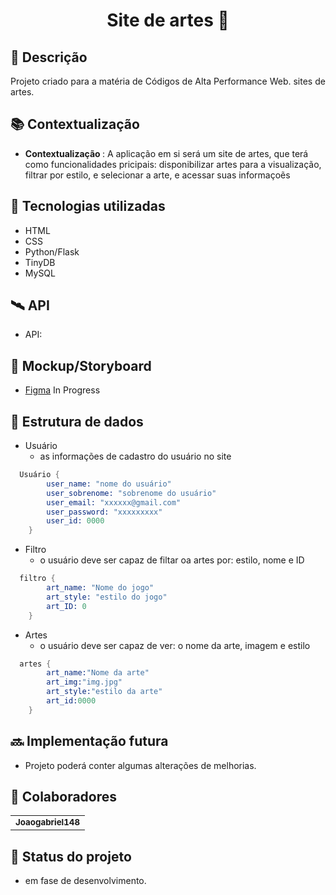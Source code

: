 <h1 align="center"> Site de artes 🎨</h1>

## :memo: Descrição
Projeto criado para a matéria de Códigos de Alta Performance Web. sites de artes.

## :books: Contextualização
* <b>Contextualização </b>: A aplicação em si será um site de artes, que terá como funcionalidades pricipais: disponibilizar artes para a visualização, filtrar por estilo, e selecionar a arte, e acessar suas informaçoẽs

## :wrench: Tecnologias utilizadas
* HTML
* CSS
* Python/Flask
* TinyDB
* MySQL

## 🛰️ API
* API:

## :receipt: Mockup/Storyboard

- [Figma](/) In Progress

## :game_die: Estrutura de dados
- Usuário
  - as informações de cadastro do usuário no site
  
```s
  Usuário {
        user_name: "nome do usuário"
        user_sobrenome: "sobrenome do usuário"
        user_email: "xxxxxx@gmail.com"
        user_password: "xxxxxxxxx"
        user_id: 0000
    }
```

- Filtro
  - o usuário deve ser capaz de filtar oa artes por: estilo, nome e ID
  
```s
  filtro {
        art_name: "Nome do jogo"
        art_style: "estilo do jogo"
        art_ID: 0
    }
```
- Artes
  - o usuário deve ser capaz de ver: o nome da arte, imagem e estilo
  
```s
  artes {
        art_name:"Nome da arte"
        art_img:"img.jpg"
        art_style:"estilo da arte"
        art_id:0000
    }
```
## :soon: Implementação futura
* Projeto poderá conter algumas alterações de melhorias.

## :handshake: Colaboradores
<table>
  <tr>
    <td align="center">
      <a href="https://github.com/Joaogabriel148">
        <sub>
          <b>Joaogabriel148</b>
        </sub>
      </a>
    </td>
  </tr>
</table>

## :dart: Status do projeto
* em fase de desenvolvimento.

